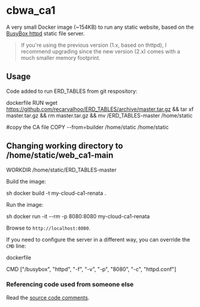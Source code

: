 # cbwa_ca1
A very small Docker image (~154KB) to run any static website, based on the [BusyBox httpd](https://www.busybox.net/) static file server.

> If you're using the previous version (1.x, based on thttpd), I recommend upgrading since the new version (2.x) comes with a much smaller memory footprint.

## Usage

Code added to run ERD_TABLES from git respository:

dockerfile
RUN wget https://github.com/recarvalhoo/ERD_TABLES/archive/master.tar.gz && tar xf master.tar.gz && rm master.tar.gz && mv /ERD_TABLES-master /home/static

#copy the CA file
COPY --from=builder /home/static /home/static

## Changing working directory to /home/static/web_ca1-main
WORKDIR /home/static/ERD_TABLES-master


Build the image:

sh
docker build -t my-cloud-ca1-renata .


Run the image:

sh
docker run -it --rm -p 8080:8080 my-cloud-ca1-renata


Browse to `http://localhost:8080`.

If you need to configure the server in a different way, you can override the `CMD` line:

dockerfile

CMD ["/busybox", "httpd", "-f", "-v", "-p", "8080", "-c", "httpd.conf"]

### Referencing code used from someone else

Read the [source code comments](https://github.com/lipanski/docker-static-website).

